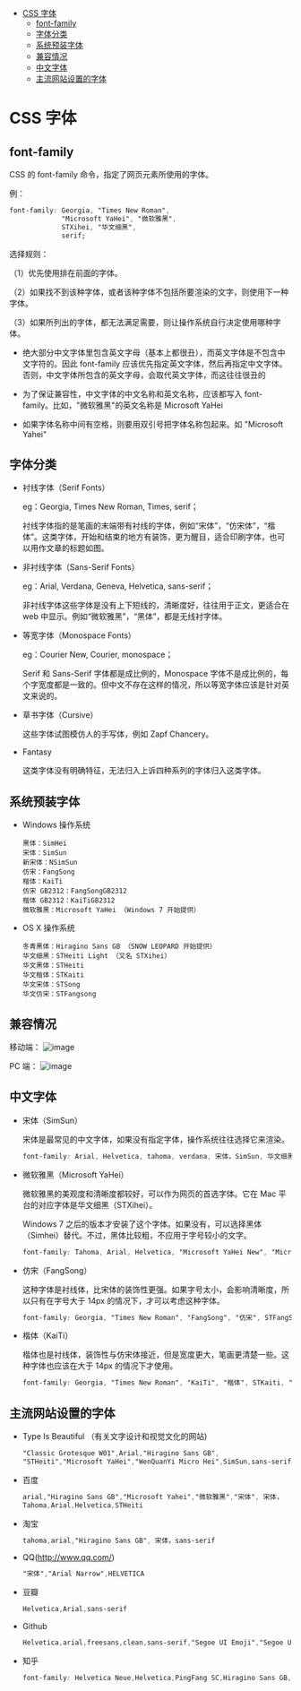 - [CSS 字体](#css-%E5%AD%97%E4%BD%93)
  - [font-family](#font-family)
  - [字体分类](#%E5%AD%97%E4%BD%93%E5%88%86%E7%B1%BB)
  - [系统预装字体](#%E7%B3%BB%E7%BB%9F%E9%A2%84%E8%A3%85%E5%AD%97%E4%BD%93)
  - [兼容情况](#%E5%85%BC%E5%AE%B9%E6%83%85%E5%86%B5)
  - [中文字体](#%E4%B8%AD%E6%96%87%E5%AD%97%E4%BD%93)
  - [主流网站设置的字体](#%E4%B8%BB%E6%B5%81%E7%BD%91%E7%AB%99%E8%AE%BE%E7%BD%AE%E7%9A%84%E5%AD%97%E4%BD%93)

# CSS 字体

## font-family

CSS 的 font-family 命令，指定了网页元素所使用的字体。

例：
```css
font-family: Georgia, "Times New Roman", 
             "Microsoft YaHei", "微软雅黑", 
             STXihei, "华文细黑", 
             serif;
```
选择规则：

（1）优先使用排在前面的字体。

（2）如果找不到该种字体，或者该种字体不包括所要渲染的文字，则使用下一种字体。

（3）如果所列出的字体，都无法满足需要，则让操作系统自行决定使用哪种字体。

- 绝大部分中文字体里包含英文字母（基本上都很丑），而英文字体是不包含中文字符的。因此 font-family 应该优先指定英文字体，然后再指定中文字体。否则，中文字体所包含的英文字母，会取代英文字体，而这往往很丑的

- 为了保证兼容性，中文字体的中文名称和英文名称，应该都写入 font-family。比如，"微软雅黑"的英文名称是 Microsoft YaHei

- 如果字体名称中间有空格，则要用双引号把字体名称包起来。如 "Microsoft Yahei"

## 字体分类

- 衬线字体（Serif Fonts）
  
  eg：Georgia, Times New Roman, Times, serif；

  衬线字体指的是笔画的末端带有衬线的字体，例如“宋体”，“仿宋体”，“楷体”。这类字体，开始和结束的地方有装饰，更为醒目，适合印刷字体，也可以用作文章的标题如图。

- 非衬线字体（Sans-Serif Fonts）
  
  eg：Arial, Verdana, Geneva, Helvetica, sans-serif；

  非衬线字体这些字体是没有上下短线的，清晰度好，往往用于正文，更适合在 web 中显示。例如“微软雅黑”，“黑体”，都是无线衬字体。

- 等宽字体（Monospace Fonts）

  eg：Courier New, Courier, monospace；

  Serif 和 Sans-Serif 字体都是成比例的，Monospace 字体不是成比例的，每个字宽度都是一致的。但中文不存在这样的情况，所以等宽字体应该是针对英文来说的。

- 草书字体（Cursive）

  这些字体试图模仿人的手写体，例如 Zapf Chancery。

- Fantasy

  这类字体没有明确特征，无法归入上诉四种系列的字体归入这类字体。

## 系统预装字体

- Windows 操作系统
  ```
  黑体：SimHei
  宋体：SimSun
  新宋体：NSimSun
  仿宋：FangSong
  楷体：KaiTi
  仿宋 GB2312：FangSongGB2312
  楷体 GB2312：KaiTiGB2312
  微软雅黑：Microsoft YaHei （Windows 7 开始提供）
  ```

- OS X 操作系统
  ```
  冬青黑体：Hiragino Sans GB （SNOW LEOPARD 开始提供）
  华文细黑：STHeiti Light （又名 STXihei）
  华文黑体：STHeiti
  华文楷体：STKaiti
  华文宋体：STSong
  华文仿宋：STFangsong
  ```

## 兼容情况

移动端：
![image](http://otaivnlxc.bkt.clouddn.com/jpg/2017/11/9/2b914871a29c3cc6be5adc9a9194511d.jpg)

PC 端：
![image](http://otaivnlxc.bkt.clouddn.com/jpg/2017/11/9/fe4a7fe02fbbc7e490fac89b52c2f86c.jpg)

## 中文字体

- 宋体（SimSun）

  宋体是最常见的中文字体，如果没有指定字体，操作系统往往选择它来渲染。

  ```css
  font-family: Arial, Helvetica, tahoma, verdana, 宋体，SimSun, 华文细黑，STXihei, sans-serif;
  ```

- 微软雅黑（Microsoft YaHei）

  微软雅黑的美观度和清晰度都较好，可以作为网页的首选字体。它在 Mac 平台的对应字体是华文细黑（STXihei）。

  Windows 7 之后的版本才安装了这个字体。如果没有，可以选择黑体（Simhei）替代。不过，黑体比较粗，不应用于字号较小的文字。

  ```css
  font-family: Tahoma, Arial, Helvetica, "Microsoft YaHei New", "Microsoft Yahei", "微软雅黑", 宋体，SimSun, STXihei, "华文细黑", sans-serif;
  ```

- 仿宋（FangSong）
  
  这种字体是衬线体，比宋体的装饰性更强。如果字号太小，会影响清晰度，所以只有在字号大于 14px 的情况下，才可以考虑这种字体。

  ```css
  font-family: Georgia, "Times New Roman", "FangSong", "仿宋", STFangSong, "华文仿宋", serif;
  ```

- 楷体（KaiTi）
  
  楷体也是衬线体，装饰性与仿宋体接近，但是宽度更大，笔画更清楚一些。这种字体也应该在大于 14px 的情况下才使用。

  ```css
  font-family: Georgia, "Times New Roman", "KaiTi", "楷体", STKaiti, "华文楷体", serif;
  ```

## 主流网站设置的字体

- Type Is Beautiful （有关文字设计和视觉文化的网站)
  ```css
  "Classic Grotesque W01",Arial,"Hiragino Sans GB",
  "STHeiti","Microsoft YaHei","WenQuanYi Micro Hei",SimSun,sans-serif
  ```

- 百度
  ```css
  arial,"Hiragino Sans GB","Microsoft Yahei","微软雅黑","宋体", 宋体，
  Tahoma,Arial,Helvetica,STHeiti
  ```

- 淘宝
  ```css
  tahoma,arial,"Hiragino Sans GB", 宋体，sans-serif
  ```

- QQ(http://www.qq.com/)
  ```css
  "宋体","Arial Narrow",HELVETICA
  ```

- 豆瓣
  ```css
  Helvetica,Arial,sans-serif
  ```

- Github
  ```css
  Helvetica,arial,freesans,clean,sans-serif,"Segoe UI Emoji","Segoe UI Symbol"
  ```

- 知乎
  ```css
  font-family: Helvetica Neue,Helvetica,PingFang SC,Hiragino Sans GB,Microsoft YaHei,Arial,sans-serif
  ```